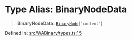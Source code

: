 # Type Alias: BinaryNodeData

> **BinaryNodeData**: [`BinaryNode`](BinaryNode.md)\[`"content"`\]

Defined in: [src/WABinary/types.ts:15](https://github.com/Fokusdotid/Baileys/blob/a954da2ee3c892812cf9528a5a214092693c872f/src/WABinary/types.ts#L15)
